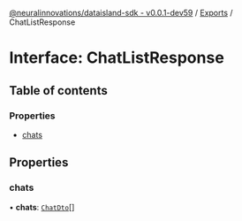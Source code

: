 [@neuralinnovations/dataisland-sdk - v0.0.1-dev59](../../README.md) / [Exports](../modules.md) / ChatListResponse

# Interface: ChatListResponse

## Table of contents

### Properties

- [chats](ChatListResponse.md#chats)

## Properties

### chats

• **chats**: [`ChatDto`](ChatDto.md)[]
